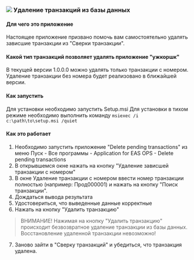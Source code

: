 ### ![](https://lh3.googleusercontent.com/VXxxfAZPVqUDYRCbsoLQV7tB6ugoF529pB4Av-e3F6NTP5YdKcfzFyIhBpJO-bLWrEjd=s64) Удаление транзакций из базы данных
#### **Для чего  это приложение**
Настоящее приложение призвано помочь вам самостоятельно удалять зависшие транзакции из "Сверки транзакции".
#### **Какой тип транзакций позволяет удалять приложение "ужкоршк"**
В текущей версии 1.0.0.0 можно удалять только транзакции с номером. Удаление транзакции без номера будет реализовано в ближайшей версии.
#### **Как запустить**
Для установки необходимо запустить Setup.msi
Для установки в тихом режиме необходимо выполнить команду ```msiexec /i c:\path\to\setup.msi /quiet```
#### **Как это работает**
1. Необходимо запустить приложение "Delete pending transactions" из меню Пуск - Все программы - Application for EAS OPS - Delete pending transactions
2. В открывшемся окне нажать на кнопку "Удаление зависшей транзакции с номером"
3. В окне Удаление транзакции с номером ввести номер транзакции полностью (например: Прод000001) и нажать на кнопку "Поиск транзакции".
4. Дождаться вывода результата
5. Удостовериться, что выведенные данные корректные
6. Нажать на кнопку "Удалить транзакцию" 
> 	ВНИМАНИЕ!
> Нажимая на кнопку "Удалить транзакцию" происходит безвозвратное удаление транзакции из базы данных. Восстановление удаленной транзакции невозможно!
7. Заново зайти в "Сверку транзакций" и убедиться, что транзакция удалена.
